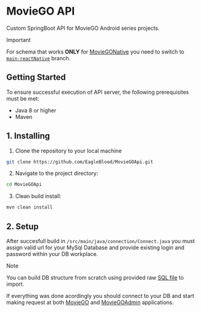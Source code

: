 # MovieGO API

Custom SpringBoot API for MovieGO Android series projects.

> [!IMPORTANT]
> For schema that works **ONLY** for [MovieGONative](https://github.com/EagleBlood/MovieGONative) you need to switch to [```main-reactNative```](https://github.com/EagleBlood/MovieGOApi/tree/main-reactNative) branch.

## Getting Started
To ensure successful execution of API server, the following prerequisites must be met:

* Java 8 or higher
* Maven

## 1. Installing
1. Clone the repository to your local machine
```bash
git clone https://github.com/EagleBlood/MovieGOApi.git
```

2. Navigate to the project directory:
```bash
cd MovieGOApi
```

3. Clean build install:
```bash
mvn clean install
```

## 2. Setup

After succesfull build in ```/src/main/java/connection/Connect.java``` you must assign valid url for your MySql Database and provide existing login and password within your DB workplace.

> [!NOTE]
> You can build DB structure from scratch using provided raw [SQL file](https://github.com/EagleBlood/MovieGOApi/blob/main-android/cinema.sql) to import.

If everything was done acordingly you should connect to your DB and start making request at both [MovieGO](https://github.com/EagleBlood/MovieGO) and [MovieGOAdmin](https://github.com/EagleBlood/MovieGOAdmin) applications.
